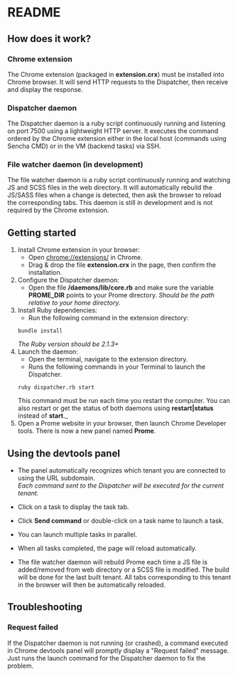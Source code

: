 # README

## How does it work?

### Chrome extension

The Chrome extension (packaged in **extension.crx**) must be installed into Chrome browser. It will send HTTP requests to the Dispatcher, then receive and display the response.

### Dispatcher daemon

The Dispatcher daemon is a ruby script continuously running and listening on port 7500 using a lightweight HTTP server. It executes the command ordered by the Chrome extension either in the local host (commands using Sencha CMD) or in the VM (backend tasks) via SSH.

### File watcher daemon (in development)

The file watcher daemon is a ruby script continuously running and watching JS and SCSS files in the web directory. It will automatically rebuild the JS/SASS files when a change is detected, then ask the browser to reload the corresponding tabs. This daemon is still in development and is not required by the Chrome extension.

## Getting started 

1. Install Chrome extension in your browser:
   * Open [chrome://extensions/](chrome://extensions/) in Chrome.
   * Drag & drop the file **extension.crx** in the page, then confirm the installation.
2. Configure the Dispatcher daemon:
   * Open the file **/daemons/lib/core.rb** and make sure the variable **PROME_DIR** points to your Prome directory.
   _Should be the path relative to your home directory._
3. Install Ruby dependencies:
   * Run the following command in the extension directory:
   ```
   bundle install
   ```
   _The Ruby version should be 2.1.3+_
4. Launch the daemon:
   * Open the terminal, navigate to the extension directory.
   * Runs the following commands in your Terminal to launch the Dispatcher.
   ```
   ruby dispatcher.rb start
   ```
    This command must be run each time you restart the computer. You can also restart or get the status of both daemons using **restart|status** instead of **start**._
5. Open a Prome website in your browser, then launch Chrome Developer tools. There is now a new panel named **Prome**.

## Using the devtools panel

* The panel automatically recognizes which tenant you are connected to using the URL subdomain.  
_Each command sent to the Dispatcher will be executed for the current tenant._

* Click on a task to display the task tab.
* Click **Send command** or double-click on a task name to launch a task.
* You can launch multiple tasks in parallel.
* When all tasks completed, the page will reload automatically.
* The file watcher daemon will rebuild Prome each time a JS file is added/removed from web directory or a SCSS file is modified. The build will be done for the last built tenant. All tabs corresponding to this tenant in the browser will then be automatically reloaded.

## Troubleshooting

### Request failed

If the Dispatcher daemon is not running (or crashed), a command executed in Chrome devtools panel will promptly display a "Request failed" message. Just runs the launch command for the Dispatcher daemon to fix the problem.
